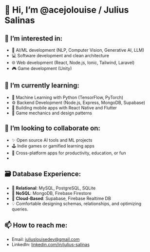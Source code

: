  # 👋 Hi, I’m @acejolouise / Julius Salinas

## 👀 I’m interested in:
- 🤖 AI/ML development (NLP, Computer Vision, Generative AI, LLM)
- 💻 Software development and clean architecture
- 🌐 Web development (React, Node.js, Ionic, Tailwind, Laravel)
- 🎮 Game development (Unity)

## 🌱 I’m currently learning:
- 🧠 Machine Learning with Python (TensorFlow, PyTorch)
- ⚙️ Backend Development (Node.js, Express, MongoDB, Supabase)
- 🚀 Building mobile apps with React Native and Flutter
- 🎲 Game mechanics and design patterns

## 💞️ I’m looking to collaborate on:
- ✨ Open source AI tools and ML projects
- 🕹️ Indie games or gamified learning apps
- 📱 Cross-platform apps for productivity, education, or fun
- 
## 🗃️ Database Experience:
- 🔹 **Relational**: MySQL, PostgreSQL, SQLite
- 🔸 **NoSQL**: MongoDB, Firebase Firestore
- 🔹 **Cloud-Based**: Supabase, Firebase Realtime DB
- 💡 Comfortable designing schemas, relationships, and optimizing queries.

## 📫 How to reach me:
- Email: juliuslouisedev@gmail.com 
- LinkedIn: [linkedin.com/in/julius-salinas](https://www.linkedin.com/in/julius-salinas/) 
